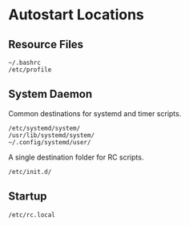 # Autostart Locations

## Resource Files

```
~/.bashrc
/etc/profile
```

## System Daemon

Common destinations for systemd and timer scripts.

```
/etc/systemd/system/
/usr/lib/systemd/system/
~/.config/systemd/user/
```

A single destination folder for RC scripts.

```
/etc/init.d/
```

## Startup

```
/etc/rc.local
```